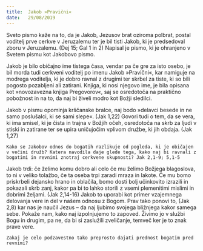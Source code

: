 ```yaml
---
title:  Jakob »Pravični«
date:   29/08/2019
---
```


Sveto pismo kaže na to, da je Jakob, Jezusov brat oziroma polbrat, postal voditelj prve cerkve v Jeruzalemu ter je bil tisti Jakob, ki je predsedoval zboru v Jeruzalemu. (Dej 15; Gal 1 in 2) Napisal je pismo, ki je ohranjeno v Svetem pismu kot Jakobovo pismo.

Jakob je bilo običajno ime tistega časa, vendar pa če gre za isto osebo, je bil morda tudi cerkveni voditelj po imenu Jakob »Pravični«, kar namiguje na modrega voditelja, ki je dobro ravnal z drugimi ter skrbel za tiste, ki so bili pogosto pozabljeni ali zatirani. Knjiga, ki nosi njegovo ime, je bila opisana kot »novozavezna knjiga Pregovorov«, saj se osredotoča na praktično pobožnost in na to, da naj bi živeli modro kot Božji sledilci.

Jakob v pismu opominja krščanske bralce, naj bodo »delavci besede in ne samo poslušalci, ki se sami slepe«. (Jak 1,22) Govori tudi o tem, da se vera, ki ima smisel, ki je čista in trajna v Božjih očeh, osredotoča na skrb za ljudi v stiski in zatirane ter se upira uničujočim vplivom družbe, ki jih obdaja. (Jak 1,27)

`Kako se Jakobov odnos do bogatih razlikuje od pogleda, ki je običajen v večini družb? Katera navodila daje glede tega, kako naj bi ravnali z bogatimi in revnimi znotraj cerkvene skupnosti? Jak 2,1-9; 5,1-5`

Jakob trdi: če želimo komu dobro ali celo če mu želimo Božjega blagoslova, to ni v veliko tolažbo, če ta oseba trpi zaradi mraza in lakote. Če mu bomo priskrbeli dejansko hrano in oblačila, bomo dosti bolj učinkovito izrazili in pokazali skrb zanj, kakor pa bi to lahko storili z vsemi plemenitimi mislimi in dobrimi željami. (Jak 2,14-16) Jakob to uporabi kot primer vzajemnega delovanja vere in del v našem odnosu z Bogom. Prav tako ponovi to, (Jak 2,8) kar nas je naučil Jezus – da naj ljubimo svojega bližnjega kakor samega sebe. Pokaže nam, kako naj izpolnjujemo to zapoved. Živimo jo v službi Bogu in drugim, pa ne, da bi si zaslužili zveličanje, temveč ker je to znak prave vere.

`Zakaj je celo podzavestno tako preprosto dajati prednost bogatim pred revnimi?`